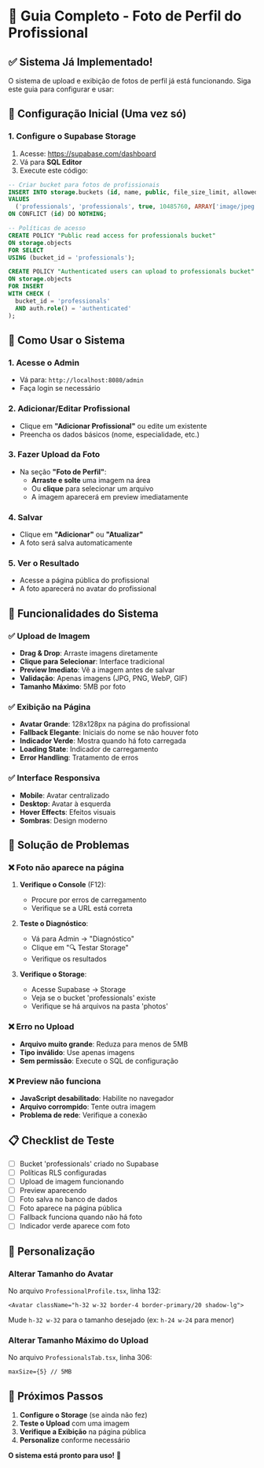 # 📸 Guia Completo - Foto de Perfil do Profissional

## ✅ Sistema Já Implementado!

O sistema de upload e exibição de fotos de perfil já está funcionando. Siga este guia para configurar e usar:

## 🚀 Configuração Inicial (Uma vez só)

### 1. Configure o Supabase Storage
1. Acesse: https://supabase.com/dashboard
2. Vá para **SQL Editor**
3. Execute este código:

```sql
-- Criar bucket para fotos de profissionais
INSERT INTO storage.buckets (id, name, public, file_size_limit, allowed_mime_types)
VALUES 
  ('professionals', 'professionals', true, 10485760, ARRAY['image/jpeg', 'image/png', 'image/webp', 'image/gif'])
ON CONFLICT (id) DO NOTHING;

-- Políticas de acesso
CREATE POLICY "Public read access for professionals bucket" 
ON storage.objects
FOR SELECT 
USING (bucket_id = 'professionals');

CREATE POLICY "Authenticated users can upload to professionals bucket" 
ON storage.objects
FOR INSERT 
WITH CHECK (
  bucket_id = 'professionals' 
  AND auth.role() = 'authenticated'
);
```

## 📱 Como Usar o Sistema

### 1. Acesse o Admin
- Vá para: `http://localhost:8080/admin`
- Faça login se necessário

### 2. Adicionar/Editar Profissional
- Clique em **"Adicionar Profissional"** ou edite um existente
- Preencha os dados básicos (nome, especialidade, etc.)

### 3. Fazer Upload da Foto
- Na seção **"Foto de Perfil"**:
  - **Arraste e solte** uma imagem na área
  - Ou **clique** para selecionar um arquivo
  - A imagem aparecerá em preview imediatamente

### 4. Salvar
- Clique em **"Adicionar"** ou **"Atualizar"**
- A foto será salva automaticamente

### 5. Ver o Resultado
- Acesse a página pública do profissional
- A foto aparecerá no avatar do profissional

## 🎯 Funcionalidades do Sistema

### ✅ Upload de Imagem
- **Drag & Drop**: Arraste imagens diretamente
- **Clique para Selecionar**: Interface tradicional
- **Preview Imediato**: Vê a imagem antes de salvar
- **Validação**: Apenas imagens (JPG, PNG, WebP, GIF)
- **Tamanho Máximo**: 5MB por foto

### ✅ Exibição na Página
- **Avatar Grande**: 128x128px na página do profissional
- **Fallback Elegante**: Iniciais do nome se não houver foto
- **Indicador Verde**: Mostra quando há foto carregada
- **Loading State**: Indicador de carregamento
- **Error Handling**: Tratamento de erros

### ✅ Interface Responsiva
- **Mobile**: Avatar centralizado
- **Desktop**: Avatar à esquerda
- **Hover Effects**: Efeitos visuais
- **Sombras**: Design moderno

## 🔧 Solução de Problemas

### ❌ Foto não aparece na página
1. **Verifique o Console** (F12):
   - Procure por erros de carregamento
   - Verifique se a URL está correta

2. **Teste o Diagnóstico**:
   - Vá para Admin → "Diagnóstico"
   - Clique em "🔍 Testar Storage"
   - Verifique os resultados

3. **Verifique o Storage**:
   - Acesse Supabase → Storage
   - Veja se o bucket 'professionals' existe
   - Verifique se há arquivos na pasta 'photos'

### ❌ Erro no Upload
- **Arquivo muito grande**: Reduza para menos de 5MB
- **Tipo inválido**: Use apenas imagens
- **Sem permissão**: Execute o SQL de configuração

### ❌ Preview não funciona
- **JavaScript desabilitado**: Habilite no navegador
- **Arquivo corrompido**: Tente outra imagem
- **Problema de rede**: Verifique a conexão

## 📋 Checklist de Teste

- [ ] Bucket 'professionals' criado no Supabase
- [ ] Políticas RLS configuradas
- [ ] Upload de imagem funcionando
- [ ] Preview aparecendo
- [ ] Foto salva no banco de dados
- [ ] Foto aparece na página pública
- [ ] Fallback funciona quando não há foto
- [ ] Indicador verde aparece com foto

## 🎨 Personalização

### Alterar Tamanho do Avatar
No arquivo `ProfessionalProfile.tsx`, linha 132:
```tsx
<Avatar className="h-32 w-32 border-4 border-primary/20 shadow-lg">
```
Mude `h-32 w-32` para o tamanho desejado (ex: `h-24 w-24` para menor)

### Alterar Tamanho Máximo do Upload
No arquivo `ProfessionalsTab.tsx`, linha 306:
```tsx
maxSize={5} // 5MB
```

## 🚀 Próximos Passos

1. **Configure o Storage** (se ainda não fez)
2. **Teste o Upload** com uma imagem
3. **Verifique a Exibição** na página pública
4. **Personalize** conforme necessário

**O sistema está pronto para uso!** 🎉
